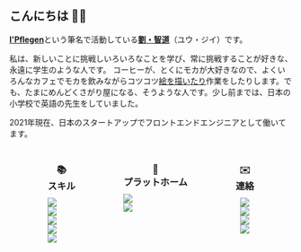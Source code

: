## こんにちは 👋🏼 
<u><b>I'Pflegen</b></u>という筆名で活動している<u><b>劉・智道</b></u>（ユウ・ジイ）です。 

私は、新しいことに挑戦しいろいろなことを学び、常に挑戦することが好きな、永遠に学生のような人です。 コーヒーが、とくにモカが大好きなので、よくいろんなカフェでモカを飲みながらコツコツ[絵を描いたり](https://www.instagram.com/jiidraws/)作業をしたりします。でも、たまにめんどくさがり屋になる、そうような人です。少し前までは、日本の小学校で英語の先生をしていました。

2021年現在、日本のスタートアップでフロントエンドエンジニアとして働いてます。

<style>
.about-page img{
    display: inline-block !important;
    margin: 0 !important;
    padding: 0 !important;
}

.about-page h3 {
    margin: 30px 0 10px 0 !important;
}

.--flex-col {
    display: flex;
    flex-direction: column;
}

.--center {
    text-align: center;
}
</style>
<div class="about-page" style="display: flex; justify-content: space-evenly; margin-bottom: 50px;">
<div style="margin: 0 1.25em;" class="--flex-col --center">
  <h3>📚<br/>スキル</h3> 
  <img src="https://img.shields.io/badge/JavaScript-F7DF1E?style=flat-square&logo=JavaScript&logoColor=white"/>
  <img src="https://img.shields.io/badge/Node.js-339933?style=flat-square&logo=node-dot-js&logoColor=white"/>
  <img src="https://img.shields.io/badge/C\C++-00599C?style=flat-square&logo=c&logoColor=white"/>
  <img src="https://img.shields.io/badge/HTML5-E34F26?style=flat-square&logo=html5&logoColor=white"/>
  <img src="https://img.shields.io/badge/CSS3-1572B6?style=flat-square&logo=CSS3&logoColor=white"/> 
</div>

<div class="--flex-col --center" style="margin: 0 1.25em;">
  <h3>🤖<br/>プラットホーム</h3>
  <img src="https://img.shields.io/badge/slack-4A154B?style=flat-square&logo=slack&logoColor=white"/>
  <img src="https://img.shields.io/badge/jira-0052CC?style=flat-square&logo=jira-software&logoColor=white"/>
</div>

<div style="margin: 0 1.25em;" class="--flex-col --center">
  <h3>✉️<br/>連絡</h3>
  <a href="mailto: ipflegen@pm.me"><img src="https://img.shields.io/badge/ProtonMail-8B89CC?style=flat-square&logo=protonmail&logoColor=white"/></a>
  <a href="https://www.linkedin.com/in/eujii"><img src="https://img.shields.io/badge/LinkedIn-0A66C2?style=flat-square&logo=linkedin&logoColor=white"/></a>
  <a href="https://github.com/ipflegen" style="cursor: pointer"><img src="https://img.shields.io/badge/GitHub-181717?style=flat-square&logo=github&logoColor=white"/></a>
  <a href="https://www.twitter.com/ipflegen/"><img src="https://img.shields.io/badge/Twitter-1DA1F2?style=flat-square&logo=twitter&logoColor=white"/></a>
</div>
</div>
